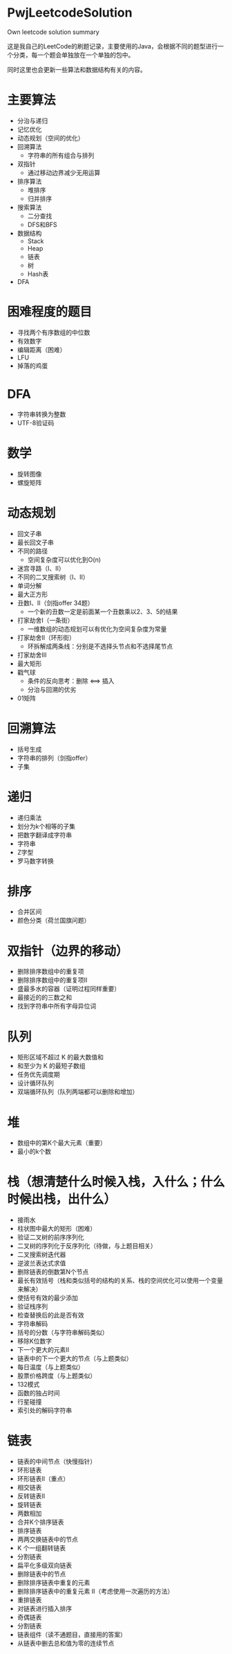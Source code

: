 # PwjLeetcodeSolution
Own leetcode solution summary

这是我自己的LeetCode的刷题记录，主要使用的Java，会根据不同的题型进行一个分类，每一个题会单独放在一个单独的包中。

同时这里也会更新一些算法和数据结构有关的内容。

# 主要算法
- 分治与递归
- 记忆优化
- 动态规划（空间的优化）
- 回溯算法
   - 字符串的所有组合与排列
- 双指针
   - 通过移动边界减少无用运算
- 排序算法
   - 堆排序
   - 归并排序
- 搜索算法
   - 二分查找
   - DFS和BFS
- 数据结构
   - Stack
   - Heap
   - 链表
   - 树
   - Hash表
- DFA

# 困难程度的题目

- 寻找两个有序数组的中位数
- 有效数字
- 编辑距离（困难）
- LFU
- 掉落的鸡蛋

# DFA
- 字符串转换为整数
- UTF-8验证码

# 数学
- 旋转图像
- 螺旋矩阵

# 动态规划
- 回文子串
- 最长回文子串
- 不同的路径
   - 空间复杂度可以优化到O(n)
- 迷宫寻路（Ⅰ、Ⅱ）
- 不同的二叉搜索树（Ⅰ、Ⅱ）
- 单词分解
- 最大正方形
- 丑数Ⅰ、Ⅱ（剑指offer 34题）
   - 一个新的丑数一定是前面某一个丑数乘以2、3、5的结果
- 打家劫舍Ⅰ（一条街）
   - 一维数组的动态规划可以有优化为空间复杂度为常量
- 打家劫舍Ⅱ（环形街）
   - 环拆解成两条线：分别是不选择头节点和不选择尾节点
- 打家劫舍Ⅲ
- 最大矩形
- 戳气球
   - 条件的反向思考：删除 <==> 插入
   - 分治与回溯的优劣
- 01矩阵

# 回溯算法
- 括号生成
- 字符串的排列（剑指offer）
- 子集

# 递归
- 递归乘法
- 划分为k个相等的子集
- 把数字翻译成字符串
- 字符串
- Z字型
- 罗马数字转换

# 排序
- 合并区间
- 颜色分类（荷兰国旗问题）

# 双指针（边界的移动）
- 删除排序数组中的重复项
- 删除排序数组中的重复项Ⅱ
- 盛最多水的容器（证明过程同样重要）
- 最接近的的三数之和
- 找到字符串中所有字母异位词

# 队列
- 矩形区域不超过 K 的最大数值和
- 和至少为 K 的最短子数组
- 任务优先调度期
- 设计循环队列
- 双端循环队列（队列两端都可以删除和增加）

# 堆
- 数组中的第K个最大元素（重要）
- 最小的k个数

# 栈（想清楚什么时候入栈，入什么；什么时候出栈，出什么）
- 接雨水
- 柱状图中最大的矩形（困难）
- 验证二叉树的前序序列化
- 二叉树的序列化于反序列化（待做，与上题目相关）
- 二叉搜索树迭代器
- 逆波兰表达式求值
- 删除链表的倒数第N个节点
- 最长有效括号（栈和类似括号的结构的关系、栈的空间优化可以使用一个变量来解决）
- 使括号有效的最少添加
- 验证栈序列
- 检查替换后的此是否有效
- 字符串解码
- 括号的分数（与字符串解码类似）
- 移除K位数字
- 下一个更大的元素Ⅱ
- 链表中的下一个更大的节点（与上题类似）
- 每日温度（与上题类似）
- 股票价格跨度（与上题类似）
- 132模式
- 函数的独占时间
- 行星碰撞
- 索引处的解码字符串

# 链表
- 链表的中间节点（快慢指针）
- 环形链表
- 环形链表Ⅱ（重点）
- 相交链表
- 反转链表Ⅱ
- 旋转链表
- 两数相加
- 合并K个排序链表
- 排序链表
- 两两交换链表中的节点
- K 个一组翻转链表
- 分割链表
- 扁平化多级双向链表
- 删除链表中的节点
- 删除排序链表中重复的元素
- 删除排序链表中的重复元素 II（考虑使用一次遍历的方法）
- 重排链表
- 对链表进行插入排序
- 奇偶链表
- 分割链表
- 链表组件（读不通题目，直接用的答案）
- 从链表中删去总和值为零的连续节点
